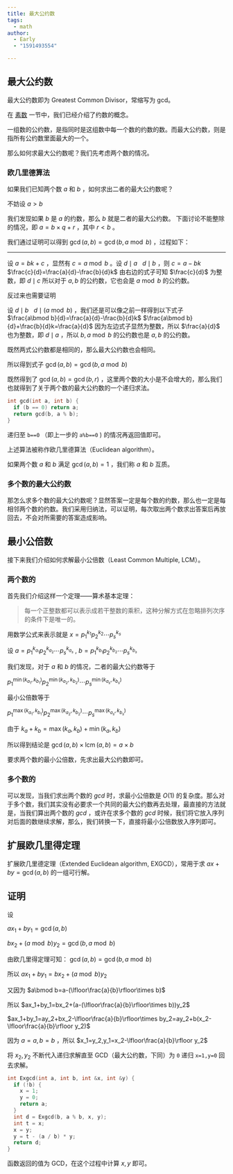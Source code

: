 ```yaml
---
title: 最大公约数
tags:
  - math
author:
  - Early
  - "1591493554"

---
```


## 最大公约数

最大公约数即为 Greatest Common Divisor，常缩写为 gcd。

在 [素数](./prime.md) 一节中，我们已经介绍了约数的概念。

一组数的公约数，是指同时是这组数中每一个数的约数的数。而最大公约数，则是指所有公约数里面最大的一个。

那么如何求最大公约数呢？我们先考虑两个数的情况。

### 欧几里德算法

如果我们已知两个数 $a$ 和 $b$ ，如何求出二者的最大公约数呢？

不妨设 $a > b$ 

我们发现如果 $b$ 是 $a$ 的约数，那么 $b$ 就是二者的最大公约数。
下面讨论不能整除的情况，即 $a = b \times q + r$ ，其中 $r < b$ 。

我们通过证明可以得到 $\gcd(a,b)=\gcd(b,a \bmod b)$ ，过程如下：

* * *

设 $a=bk+c$ ，显然有 $c=a \bmod b$ 。设 $d \mid a\ \ \ d \mid b$ ，则 $c=a-bk$  $\frac{c}{d}=\frac{a}{d}-\frac{b}{d}k$ 由右边的式子可知 $\frac{c}{d}$ 为整数，即 $d \mid c$ 所以对于 $a,b$ 的公约数，它也会是 $a \bmod b$ 的公约数。

反过来也需要证明

设 $d \mid b\ \ \ d \mid (a \bmod b)$ ，我们还是可以像之前一样得到以下式子 $\frac{a\bmod b}{d}=\frac{a}{d}-\frac{b}{d}k$  $\frac{a\bmod b}{d}+\frac{b}{d}k=\frac{a}{d}$ 因为左边式子显然为整数，所以 $\frac{a}{d}$ 也为整数，即 $d \mid a$ ，所以 $b,a\bmod b$ 的公约数也是 $a,b$ 的公约数。

既然两式公约数都是相同的，那么最大公约数也会相同。

所以得到式子 $\gcd(a,b)=\gcd(b,a\bmod b)$ 

既然得到了 $\gcd(a, b) = \gcd(b, r)$ ，这里两个数的大小是不会增大的，那么我们也就得到了关于两个数的最大公约数的一个递归求法。

```cpp
int gcd(int a, int b) {
  if (b == 0) return a;
  return gcd(b, a % b);
}
```

递归至 `b==0` （即上一步的 `a%b==0` ) 的情况再返回值即可。

上述算法被称作欧几里德算法（Euclidean algorithm）。

如果两个数 $a$ 和 $b$ 满足 $\gcd(a, b) = 1$ ，我们称 $a$ 和 $b$ 互质。

### 多个数的最大公约数

那怎么求多个数的最大公约数呢？显然答案一定是每个数的约数，那么也一定是每相邻两个数的约数。我们采用归纳法，可以证明，每次取出两个数求出答案后再放回去，不会对所需要的答案造成影响。

## 最小公倍数

接下来我们介绍如何求解最小公倍数（Least Common Multiple, LCM）。

### 两个数的

首先我们介绍这样一个定理——算术基本定理：

> 每一个正整数都可以表示成若干整数的乘积，这种分解方式在忽略排列次序的条件下是唯一的。

用数学公式来表示就是 $x = p_1^{k_1}p_2^{k_2} \cdots p_s^{k_s}$ 

设 $a = p_1^{k_{a_1}}p_2^{k_{a_2}} \cdots p_s^{k_{a_s}}$ , $b = p_1^{k_{b_1}}p_2^{k_{b_2}} \cdots p_s^{k_{b_s}}$ 

我们发现，对于 $a$ 和 $b$ 的情况，二者的最大公约数等于

 $p_1^{\min(k_{a_1}, k_{b_1})}p_2^{\min(k_{a_2}, k_{b_2})} \cdots p_s^{\min(k_{a_s}, k_{b_s})}$ 

最小公倍数等于

 $p_1^{\max(k_{a_1}, k_{b_1})}p_2^{\max(k_{a_2}, k_{b_2})} \cdots p_s^{\max(k_{a_s}, k_{b_s})}$ 

由于 $k_a + k_b = \max(k_a, k_b) + \min(k_a, k_b)$ 

所以得到结论是 $\gcd(a, b) \times \operatorname{lcm}(a, b) = a \times b$ 

要求两个数的最小公倍数，先求出最大公约数即可。

### 多个数的

可以发现，当我们求出两个数的 $gcd$ 时，求最小公倍数是 $O(1)$ 的复杂度。那么对于多个数，我们其实没有必要求一个共同的最大公约数再去处理，最直接的方法就是，当我们算出两个数的 $gcd$ ，或许在求多个数的 $gcd$ 时候，我们将它放入序列对后面的数继续求解，那么，我们转换一下，直接将最小公倍数放入序列即可。

## 扩展欧几里得定理

扩展欧几里德定理（Extended Euclidean algorithm, EXGCD），常用于求 $ax+by=\gcd(a,b)$ 的一组可行解。

## 证明

设

 $ax_1+by_1=\gcd(a,b)$ 

 $bx_2+(a\bmod b)y_2=\gcd(b,a\bmod b)$ 

由欧几里得定理可知： $\gcd(a,b)=\gcd(b,a\bmod b)$ 

所以 $ax_1+by_1=bx_2+(a\bmod b)y_2$ 

又因为 $a\bmod b=a-(\lfloor\frac{a}{b}\rfloor\times b)$ 

所以 $ax_1+by_1=bx_2+(a-(\lfloor\frac{a}{b}\rfloor\times b))y_2$ 

 $ax_1+by_1=ay_2+bx_2-\lfloor\frac{a}{b}\rfloor\times by_2=ay_2+b(x_2-\lfloor\frac{a}{b}\rfloor y_2)$ 

因为 $a=a,b=b$ ，所以 $x_1=y_2,y_1=x_2-\lfloor\frac{a}{b}\rfloor y_2$ 

将 $x_2,y_2$ 不断代入递归求解直至 GCD（最大公约数，下同）为 `0` 递归 `x=1,y=0` 回去求解。

```cpp
int Exgcd(int a, int b, int &x, int &y) {
  if (!b) {
    x = 1;
    y = 0;
    return a;
  }
  int d = Exgcd(b, a % b, x, y);
  int t = x;
  x = y;
  y = t - (a / b) * y;
  return d;
}
```

函数返回的值为 GCD，在这个过程中计算 $x,y$ 即可。
